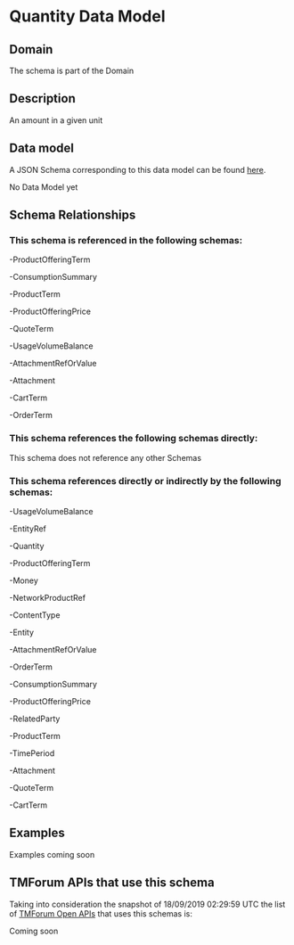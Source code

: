 # Quantity Data Model

## Domain

The  schema is part of the  Domain

## Description

An amount in a given unit

## Data model

A JSON Schema corresponding to this data model can be found
[here](https://github.com/tmforum-rand/schemas/blob/master/Common/Quantity.schema.json).

No Data Model yet

## Schema Relationships

### This schema is referenced in the following schemas:

-ProductOfferingTerm

-ConsumptionSummary

-ProductTerm

-ProductOfferingPrice

-QuoteTerm

-UsageVolumeBalance

-AttachmentRefOrValue

-Attachment

-CartTerm

-OrderTerm

### This schema references the following schemas directly:

This schema does not reference any other Schemas

### This schema references directly or indirectly by the following schemas:

-UsageVolumeBalance

-EntityRef

-Quantity

-ProductOfferingTerm

-Money

-NetworkProductRef

-ContentType

-Entity

-AttachmentRefOrValue

-OrderTerm

-ConsumptionSummary

-ProductOfferingPrice

-RelatedParty

-ProductTerm

-TimePeriod

-Attachment

-QuoteTerm

-CartTerm



## Examples

Examples coming soon

## TMForum APIs that use this schema

Taking into consideration the snapshot of 18/09/2019 02:29:59 UTC the list of [TMForum Open APIs](https://www.tmforum.org/open-apis/) that uses this schemas is:

Coming soon